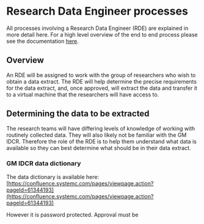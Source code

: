 # Research Data Engineer processes

All processes involving a Research Data Engineer (RDE) are explained in more detail here. For a high level overview of the end to end process please see the documentation [here](process-end-2-end.md).

## Overview

An RDE will be assigned to work with the group of researchers who wish to obtain a data extract. The RDE will help determine the precise requirements for the data extract, and, once approved, will extract the data and transfer it to a virtual machine that the researchers will have access to.

## Determining the data to be extracted

The research teams will have differing levels of knowledge of working with routinely collected data. They will also likely not be familiar with the GM IDCR. Therefore the role of the RDE is to help them understand what data is available so they can best determine what should be in their data extract.

### GM IDCR data dictionary

The data dictionary is available here: [https://confluence.systemc.com/pages/viewpage.action?pageId=61344193](https://confluence.systemc.com/pages/viewpage.action?pageId=61344193)

However it is password protected. Approval must be